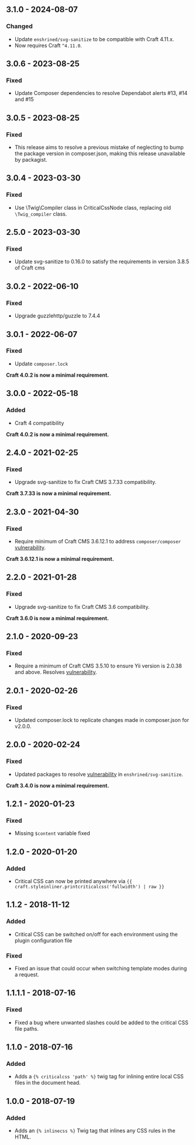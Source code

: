 ## 3.1.0 - 2024-08-07

### Changed

-   Update `enshrined/svg-sanitize` to be compatible with Craft 4.11.x.
-   Now requires Craft `^4.11.0`.

## 3.0.6 - 2023-08-25

### Fixed

-   Update Composer dependencies to resolve Dependabot alerts #13, #14 and #15

## 3.0.5 - 2023-08-25

### Fixed

-   This release aims to resolve a previous mistake of neglecting to bump the package version in composer.json, making this release unavailable by packagist.

## 3.0.4 - 2023-03-30

### Fixed

-   Use \Twig\Compiler class in CriticalCssNode class, replacing old `\Twig_compiler` class.

## 2.5.0 - 2023-03-30

### Fixed

-   Update svg-sanitize to 0.16.0 to satisfy the requirements in version 3.8.5 of Craft cms

## 3.0.2 - 2022-06-10

### Fixed

-   Upgrade guzzlehttp/guzzle to 7.4.4

## 3.0.1 - 2022-06-07

### Fixed

-   Update `composer.lock`

**Craft 4.0.2 is now a minimal requirement.**

## 3.0.0 - 2022-05-18

### Added

-   Craft 4 compatibility

**Craft 4.0.2 is now a minimal requirement.**

## 2.4.0 - 2021-02-25

### Fixed

-   Upgrade svg-sanitize to fix Craft CMS 3.7.33 compatibility.

**Craft 3.7.33 is now a minimal requirement.**

## 2.3.0 - 2021-04-30

### Fixed

-   Require minimum of Craft CMS 3.6.12.1 to address `composer/composer` [vulnerability](https://github.com/composer/composer/security/advisories/GHSA-h5h8-pc6h-jvvx).

**Craft 3.6.12.1 is now a minimal requirement.**

## 2.2.0 - 2021-01-28

### Fixed

-   Upgrade svg-sanitize to fix Craft CMS 3.6 compatibility.

**Craft 3.6.0 is now a minimal requirement.**

## 2.1.0 - 2020-09-23

### Fixed

-   Require a minimum of Craft CMS 3.5.10 to ensure Yii version is 2.0.38 and above. Resolves [vulnerability](https://github.com/advisories/GHSA-699q-wcff-g9mj).

## 2.0.1 - 2020-02-26

### Fixed

-   Updated composer.lock to replicate changes made in composer.json for v2.0.0.

## 2.0.0 - 2020-02-24

### Fixed

-   Updated packages to resolve [vulnerability](https://github.com/advisories/GHSA-gf8j-v8x5-h9qp) in `enshrined/svg-sanitize`.

**Craft 3.4.0 is now a minimal requirement.**

## 1.2.1 - 2020-01-23

### Fixed

-   Missing `$content` variable fixed

## 1.2.0 - 2020-01-20

### Added

-   Critical CSS can now be printed anywhere via `{{ craft.styleinliner.printcriticalcss('fullwidth') | raw }}`

## 1.1.2 - 2018-11-12

### Added

-   Critical CSS can be switched on/off for each environment using the plugin configuration file

### Fixed

-   Fixed an issue that could occur when switching template modes during a request.

## 1.1.1.1 - 2018-07-16

### Fixed

-   Fixed a bug where unwanted slashes could be added to the critical CSS file paths.

## 1.1.0 - 2018-07-16

### Added

-   Adds a `{% criticalcss 'path' %}` twig tag for inlining entire local CSS files in the document head.

## 1.0.0 - 2018-07-19

### Added

-   Adds an `{% inlinecss %}` Twig tag that inlines any CSS rules in the HTML.

